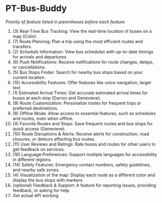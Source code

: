 # PT-Bus-Buddy

*Priority of feature listed in parentheses before each feature*

1. (3) Real-Time Bus Tracking: View the real-time location of buses on a map (Colin).
2. (7) Route Planning: Plan a trip using the most efficient routes and transfers.
3. (2) Schedule Information: View bus schedules with up-to-date timings for arrivals and departures.
4. (6) Push Notifications: Receive notifications for route changes, delays, or cancellations.
5. (5) Bus Stops Finder: Search for nearby bus stops based on your current location.
6. (15) Accessibility Features: Offer features like voice navigation, larger text
7. (1) Estimated Arrival Times: Get accurate estimated arrival times for buses at each stop (Darron and Genevieve).
8. (9) Route Customization: Personalize routes for frequent trips or preferred destinations.
9. (8) Offline Mode: Allow access to essential features, such as schedules and routes, even when offline.
10. (4) Favorite Routes and Stops: Save frequent routes and bus stops for quick access (Genevieve).
11. (10) Route Disruptions & Alerts: Receive alerts for construction, road closures, or detours affecting bus routes.
12. (11) User Reviews and Ratings: Rate buses and routes for other users to get feedback on services.
13. (16) Language Preferences: Support multiple languages for accessibility in different regions.
14. (14) Safety Features: Emergency contact numbers, safety guidelines, and nearby safe zones.
15. (4) Visualization of the map: Display each route as a different color and display the bus stops with markers
16. (optional) Feedback & Support: A feature for reporting issues, providing feedback, or asking for help.
17. Get actual API working

